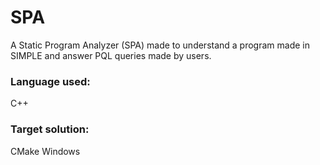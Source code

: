 # SPA
A Static Program Analyzer (SPA) made to understand a program made in SIMPLE and answer PQL queries made by users.

### Language used:
C++

### Target solution: 
CMake Windows
